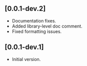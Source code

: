 ## [0.0.1-dev.2]
* Documentation fixes.
* Added library-level doc comment.
* Fixed formatting issues.

## [0.0.1-dev.1] 

* Initial version.
